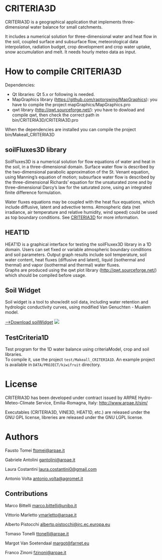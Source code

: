 
# CRITERIA3D
CRITERIA3D is a geographical application that implements three-dimensional water balance for small catchments.

It includes a numerical solution for three-dimensional water and heat flow in the soil, coupled surface and subsurface flow, meteorological data interpolation, radiation budget, crop development and crop water uptake, snow accumulation and melt. It needs hourly meteo data as input. 

# How to compile CRITERIA3D
Dependencies:
- Qt libraries: Qt 5.x or following is needed.
- MapGraphics library (https://github.com/raptorswing/MapGraphics): you have to compile the project mapGraphics/MapGraphics.pro
- qwt library (http://qwt.sourceforge.net/): you have to dowload and compile qwt, then check the correct path in bin/CRITERIA3D/CRITERIA3D.pro

When the dependencies are installed you can compile the project bin/Makeall_CRITERIA3D

## soilFluxes3D library
SoilFluxes3D is a numerical solution for flow equations of water and heat in the soil, in a three-dimensional domain.
Surface water flow is described by the two-dimensional parabolic approximation of the St. Venant equation, using Manning’s equation of motion; subsurface water flow is described by the three-dimensional Richards’ equation for the unsaturated zone and by three-dimensional Darcy’s law for the saturated zone, using an integrated finite difference formulation.

Water fluxes equations may be coupled with the heat flux equations, which include diffusive, latent and advective terms. Atmospheric data (net irradiance, air temperature and relative humidity, wind speed) could be used as top boundary conditions. See [CRITERIA3D](http://www.sciencedirect.com/science/article/pii/S0309170809001754) for more information.

## HEAT1D
HEAT1D is a graphical interface for testing the soilFluxex3D library in a 1D domain. Users can set fixed or variable atmospheric boundary conditions and soil parameters. Output graph results include soil temperature, soil water content, heat fluxes (diffusive and latent), liquid (isothermal and thermal) and vapor (isothermal and thermal) water fluxes.  
Graphs are produced using the qwt plot library (http://qwt.sourceforge.net/) which should be compiled before usage.

## Soil Widget
Soil widget is a tool to show/edit soil data, including water retention and hydrologic conductivity curves, using modified Van Genuchten - Mualem model.

[-->Download soilWidget](https://github.com/ARPA-SIMC/CRITERIA3D/releases/tag/v0.1)
![](https://github.com/ARPA-SIMC/CRITERIA3D/blob/master/DOC/img/soilWidget.png)

## TestCriteria1D
Test program for the 1D water balance using criteriaModel, crop and soil libraries.  
To compile it, use the project `test/Makeall_CRITERIA1D`. An example project is available in `DATA/PROJECT/kiwifruit` directory.

# License
CRITERIA3D has been developed under contract issued by 
ARPAE Hydro-Meteo-Climate Service, Emilia-Romagna, Italy: http://www.arpae.it/sim/

Executables (CRITERIA3D, VINE3D, HEAT1D, etc.) are released under the GNU GPL license, libreries are released under the GNU LGPL license.

# Authors
Fausto Tomei <ftomei@arpae.it>

Gabriele Antolini	 <gantolini@arpae.it>

Laura Costantini  <laura.costantini0@gmail.com>

Antonio Volta		<antonio.volta@agromet.it>

## Contributions

Marco Bittelli   <marco.bittelli@unibo.it>

Vittorio Marletto <vmarletto@arpae.it>

Alberto Pistocchi	 <alberto.pistocchi@jrc.ec.europa.eu>

Tomaso Tonelli <ttonelli@arpae.it>

Margot Van Soetendaal <margot@farnet.eu>

Franco Zinoni <fzinoni@arpae.it>

